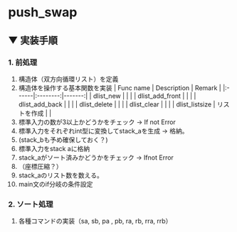 # push_swap

## ▼ 実装手順
### **1. 前処理**
1.	構造体（双方向循環リスト）を定義
1.	構造体を操作する基本関数を実装
	| Func name | Description | Remark |
	|:------|:--------:|-------:|
	| dlist_new |  |  |
	| dlist_add_front |  |  |
	| dlist_add_back |  |  |
	| dlist_delete |  |  |
	| dlist_clear |  |  |
	| dlist_listsize | リストを作成     |  |
1.	標準入力の数が3以上かどうかをチェック -> If not Error
1.	標準入力をそれぞれint型に変換してstack_aを生成 -> 格納。
1.	(stack_bも予め確保しておく？)
1.	標準入力をstack aに格納
1.	stack_aがソート済みかどうかをチェック -> Ifnot Error
1.	（座標圧縮？）
1.	stack_aのリスト数を数える。
1.	main文のif分岐の条件設定
### **2. ソート処理**
1.	各種コマンドの実装（sa, sb, pa , pb, ra, rb, rra, rrb）